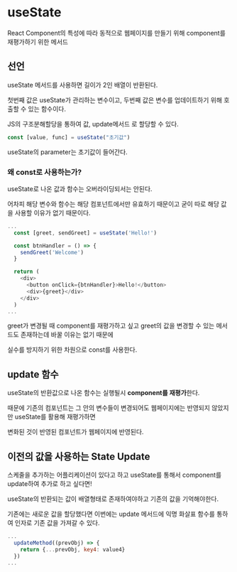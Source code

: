 # useState

React Component의 특성에 따라 동적으로 웹페이지를 만들기 위해 component를 재평가하기 위한 메서드

## 선언

useState 메서드를 사용하면 길이가 2인 배열이 반환된다.

첫번째 값은 useState가 관리하는 변수이고, 두번째 값은 변수를 업데이트하기 위해 호출할 수 있는 함수이다.

JS의 구조분해할당을 통하여 값, update메서드 로 할당할 수 있다.

```js
const [value, func] = useState("초기값")
```

useState의 parameter는 초기값이 들어간다.

### 왜 const로 사용하는가?

useState로 나온 값과 함수는 오버라이딩되서는 안된다.

어차피 해당 변수와 함수는 해당 컴포넌트에서만 유효하기 때문이고 굳이 따로 해당 값을 사용할 이유가 없기 때문이다.

```js
...
  const [greet, sendGreet] = useState('Hello!')

  const btnHandler = () => {
    sendGreet('Welcome')
  }

  return (
    <div>
      <button onClick={btnHandler}>Hello!</button>
      <div>{greet}</div>
    </div>
  )
...
```

greet가 변경될 때 component를 재평가하고 싶고 greet의 값을 변경할 수 있는 메서드도 존재하는데 바꿀 이유는 없기 때문에

실수를 방지하기 위한 차원으로 const를 사용한다.

## update 함수

useState의 반환값으로 나온 함수는 실행될시 **component를 재평가**한다.

때문에 기존의 컴포넌트는 그 안의 변수들이 변경되어도 웹페이지에는 반영되지 않았지만 useState를 활용해 재평가하면

변화된 것이 반영된 컴포넌트가 웹페이지에 반영된다.

## 이전의 값을 사용하는 State Update

스케줄을 추가하는 어플리케이션이 있다고 하고 useState를 통해서 component를 update하여 추가로 하고 싶다면!

useState의 반환되는 값이 배열형태로 존재하여야하고 기존의 값을 기억해야한다.

기존에는 새로운 값을 할당했다면 이번에는 update 메서드에 익명 화살표 함수를 통하여 인자로 기존 값을 가져갈 수 있다.

```js
...
  updateMethod((prevObj) => {
    return {...prevObj, key4: value4}
  })
...
```
